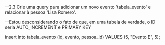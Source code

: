 ﻿--2.3 Crie uma query para adicionar um novo evento 'tabela_evento' e relacionar à pessoa 'Lisa Romero'.

--Estou desconsiderando o fato de que, em uma tabela de verdade, o ID seria AUTO_INCREMENT e PRIMARY KEY

insert into tabela_evento (id, evento, pessoa_id) VALUES (5, "Evento E", 5);